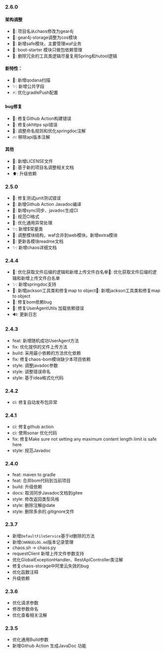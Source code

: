 ### 2.6.0

#### 架构调整

- 🎨: 项目名从chaos修改为gear4j
- 🎨: gear4j-storage调整为cos模块
- 🎨: 新增safe模块，主要管理waf业务
- 🎨: boot-starter 模块只做包依赖管理
- 🎨: 删除冗余的工具类逻辑尽量复用Spring和hutool逻辑

#### 新特性：

- 👷: 新增qodana扫描
- ✨: 新增公共字段
- ⚡️: 优化gradlePush配置

#### bug修复

- 💚: 修复Github Action构建错误
- 🐛: 修复okhttps spi错误
- 🐛: 调整命名规则和优化springdoc注解
- 🔥: 移除api版本注解

#### 其他

- 📝: 新增LICENSE文件
- 📝: 基于新的项目名调整相关文档
- ⬆️: 升级依赖

### 2.5.0

- 🐛: 修复测试junit测试错误
- 👷: 新增Github Action Javadoc编译
- 👷: 新增sync同步、javadoc生成CI
- 💚: 规范CI格式
- 🎨: 优化通用异常处理
- ✨: 新增$常量类
- 🎨: 调整模块结构，waf合并到web模块，新增extra模块
- 📝: 更新各模块readme文档
- ✨: 新增chaos详细文档

### 2.4.4

- 🎨: 优化获取文件后缀的逻辑和新增上传文件白名单🎨: 优化获取文件后缀的逻辑和新增上传文件白名单
- ✨: 新增springdoc支持
- 🎨: 新增jackson工具类和修复map to object🎨: 新增jackson工具类和修复map to object
- 🐛: 修复bom依赖bug
- 🐛: 修复UserAgentUtils 加载依赖错误
- 🔊: 更新日志

### 2.4.3

- feat: 新增随机成功UserAgent方法
- fix: 优化提供的文件上传方法
- build: 采用最小依赖的方法优化依赖
- fix: 修复chaos-bom模块缺少本项目依赖
- style: 调整javadoc参数
- style: 调整错误命名
- style: 基于idea格式化代码

### 2.4.2

- ci: 修复自动发布包异常

### 2.4.1

- ci: 修复github action
- ci: 使用sonar 优化代码
- fix: 修复Make sure not setting any maximum content length limit is safe here
- style: 规范Javadoc

### 2.4.0

- feat: maven to gradle
- feat: 合并bom代码到当前项目
- build: 升级依赖
- docs: 取消同步Javadoc文档到gitee
- style: 修改返回类型风格
- style: 删除注解@date
- style: 删除多余的.gitignore文件

### 2.3.7

- 新增`DefaultFileService`基于id删除的方法
- 新增`CHANGELOG.md`版本记录管理
- chaos.sh -> chaos.py
- requestClient 新增上传文件参数支持
- 优化GlobalExceptionHandler、RestApiController类注解
- 修复chaos-storage中阿里云失效的bug
- 优化函数注释
- 升级依赖

### 2.3.6

- 优化请求参数
- 修改参数命名
- 优化查看相关注解

### 2.3.5

- 优化通用Build参数
- 新增Github Action 生成JavaDoc 功能
